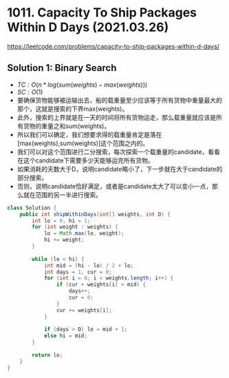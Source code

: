 # 1011. Capacity To Ship Packages Within D Days (2021.03.26)

https://leetcode.com/problems/capacity-to-ship-packages-within-d-days/

## Solution 1: Binary Search

- $TC:O(n * log(sum(weights) - max(weights)))$
- $SC:O(1)$
- 要确保货物能够被运输出去，船的载重量至少应该等于所有货物中重量最大的那个，这就是搜索的下界max(weights)。
- 此外，搜索的上界就是在一天的时间将所有货物运走，那么载重量就应该是所有货物的重量之和sum(weights)。
- 所以我们可以确定，我们想要求得的载重量肯定是落在[max(weights),sum(weights)]这个范围之内的。
- 我们可以对这个范围进行二分搜索，每次探索一个载重量的candidate，看看在这个candidate下需要多少天能够运完所有货物。
- 如果消耗的天数大于D，说明candidate略小了，下一步就在大于candidate的部分搜索。
- 否则，说明candidate恰好满足，或者是candidate太大了可以变小一点，那么就在范围的另一半进行搜索。

```java
class Solution {
    public int shipWithinDays(int[] weights, int D) {
        int lo = 0, hi = 1;
        for (int weight : weights) {
            lo = Math.max(lo, weight);
            hi += weight;
        }
        
        while (lo < hi) {
            int mid = (hi - lo) / 2 + lo;
            int days = 1, cur = 0;
            for (int i = 0; i < weights.length; i++) {
                if (cur + weights[i] > mid) {
                    days++;
                    cur = 0;
                }
                cur += weights[i];
            }
            
            if (days > D) lo = mid + 1;
            else hi = mid;
        }
        
        return lo;
    }
}
```